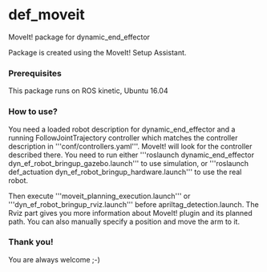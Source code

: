 # def_moveit
MoveIt! package for dynamic_end_effector

Package is created using the MoveIt! Setup Assistant. 

### Prerequisites

This package runs on ROS kinetic, Ubuntu 16.04

### How to use?

You need a loaded robot description for dynamic_end_effector and a running FollowJointTrajectory controller which matches
the controller description in '''conf/controllers.yaml'''. MoveIt! will look for the controller described there.
You need to run either '''roslaunch dynamic_end_effector dyn_ef_robot_bringup_gazebo.launch''' to use simulation, or '''roslaunch def_actuation
dyn_ef_robot_bringup_hardware.launch''' to use the real robot.

Then execute '''moveit_planning_execution.launch''' or '''dyn_ef_robot_bringup_rviz.launch''' before apriltag_detection.launch.
The Rviz part gives you more information about MoveIt! plugin and its planned path. You can also manually specify a position and
move the arm to it.

### Thank you!

You are always welcome ;-)
